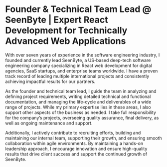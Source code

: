 # Founder & Technical Team Lead @ SeenByte | Expert React Development for Technically Advanced Web Applications

With over seven years of experience in the software engineering industry, I founded and currently lead SeenByte, a US-based deep-tech software engineering company specializing in React web development for digital agencies, SaaS startups, and enterprise teams worldwide. I have a proven track record of leading multiple international projects and consistently achieving impactful results for our partners.

As the founder and technical team lead, I guide the team in analyzing and defining project requirements, writing detailed technical and functional documentation, and managing the life-cycle and deliverables of a wide range of projects. While my primary expertise lies in these areas, I also support other aspects of the business as needed. I take full responsibility for the company’s projects, overseeing quality assurance, final delivery, as well as ongoing maintenance and support.

Additionally, I actively contribute to recruiting efforts, building and maintaining our internal team, supporting their growth, and ensuring smooth collaboration within agile environments. By maintaining a hands-on leadership approach, I encourage innovation and ensure high-quality results that drive client success and support the continued growth of SeenByte.
